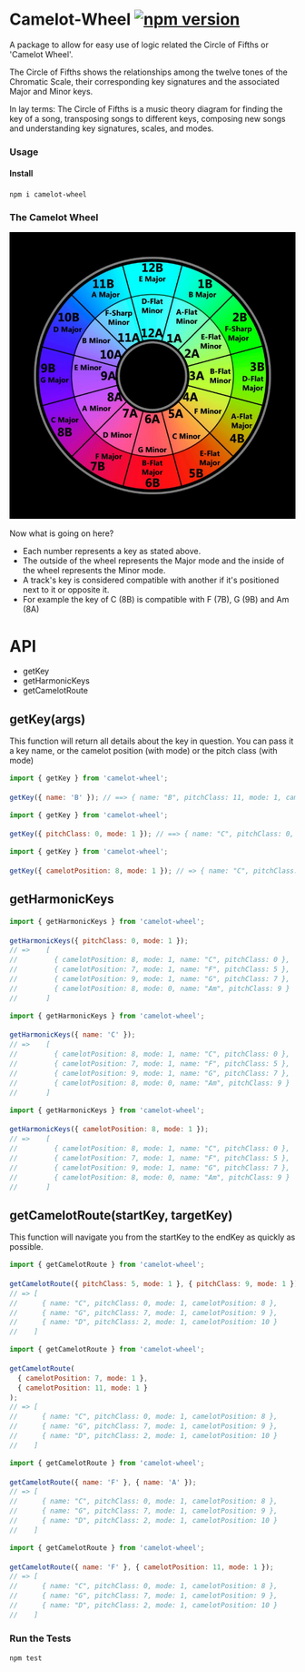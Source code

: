 # Camelot-Wheel [![npm version](https://badge.fury.io/js/camelot-wheel.svg)](https://badge.fury.io/js/camelot-wheel)

A package to allow for easy use of logic related the Circle of Fifths or 'Camelot Wheel'.

The Circle of Fifths shows the relationships among the twelve tones of the Chromatic Scale, their corresponding key signatures and the associated Major and Minor keys.

In lay terms: The Circle of Fifths is a music theory diagram for finding the key of a song, transposing songs to different keys, composing new songs and understanding key signatures, scales, and modes.

### Usage

#### Install

`npm i camelot-wheel`

### The Camelot Wheel

![camelot-wheel](./assets/camelot-wheel.jpg)

Now what is going on here?

- Each number represents a key as stated above.
- The outside of the wheel represents the Major mode and the inside of the wheel represents the Minor mode.
- A track's key is considered compatible with another if it's positioned next to it or opposite it.
- For example the key of C (8B) is compatible with F (7B), G (9B) and Am (8A)

# API

- getKey
- getHarmonicKeys
- getCamelotRoute

## getKey(args)

This function will return all details about the key in question. You can pass it a key name, or the camelot position (with mode) or the pitch class (with mode)

```javascript
import { getKey } from 'camelot-wheel';

getKey({ name: 'B' }); // ==> { name: "B", pitchClass: 11, mode: 1, camelotPosition: 1 }
```

```javascript
import { getKey } from 'camelot-wheel';

getKey({ pitchClass: 0, mode: 1 }); // ==> { name: "C", pitchClass: 0, mode: 1, camelotPosition: 8 }
```

```javascript
import { getKey } from 'camelot-wheel';

getKey({ camelotPosition: 8, mode: 1 }); // => { name: "C", pitchClass: 0, mode: 1, camelotPosition: 8 }
```

## getHarmonicKeys

```javascript
import { getHarmonicKeys } from 'camelot-wheel';

getHarmonicKeys({ pitchClass: 0, mode: 1 });
// =>    [
//         { camelotPosition: 8, mode: 1, name: "C", pitchClass: 0 },
//         { camelotPosition: 7, mode: 1, name: "F", pitchClass: 5 },
//         { camelotPosition: 9, mode: 1, name: "G", pitchClass: 7 },
//         { camelotPosition: 8, mode: 0, name: "Am", pitchClass: 9 }
//       ]
```

```javascript
import { getHarmonicKeys } from 'camelot-wheel';

getHarmonicKeys({ name: 'C' });
// =>    [
//         { camelotPosition: 8, mode: 1, name: "C", pitchClass: 0 },
//         { camelotPosition: 7, mode: 1, name: "F", pitchClass: 5 },
//         { camelotPosition: 9, mode: 1, name: "G", pitchClass: 7 },
//         { camelotPosition: 8, mode: 0, name: "Am", pitchClass: 9 }
//       ]
```

```javascript
import { getHarmonicKeys } from 'camelot-wheel';

getHarmonicKeys({ camelotPosition: 8, mode: 1 });
// =>    [
//         { camelotPosition: 8, mode: 1, name: "C", pitchClass: 0 },
//         { camelotPosition: 7, mode: 1, name: "F", pitchClass: 5 },
//         { camelotPosition: 9, mode: 1, name: "G", pitchClass: 7 },
//         { camelotPosition: 8, mode: 0, name: "Am", pitchClass: 9 }
//       ]
```

## getCamelotRoute(startKey, targetKey)

This function will navigate you from the startKey to the endKey as quickly as possible.

```javascript
import { getCamelotRoute } from 'camelot-wheel';

getCamelotRoute({ pitchClass: 5, mode: 1 }, { pitchClass: 9, mode: 1 });
// => [
//      { name: "C", pitchClass: 0, mode: 1, camelotPosition: 8 },
//      { name: "G", pitchClass: 7, mode: 1, camelotPosition: 9 },
//      { name: "D", pitchClass: 2, mode: 1, camelotPosition: 10 }
//    ]
```

```javascript
import { getCamelotRoute } from 'camelot-wheel';

getCamelotRoute(
  { camelotPosition: 7, mode: 1 },
  { camelotPosition: 11, mode: 1 }
);
// => [
//      { name: "C", pitchClass: 0, mode: 1, camelotPosition: 8 },
//      { name: "G", pitchClass: 7, mode: 1, camelotPosition: 9 },
//      { name: "D", pitchClass: 2, mode: 1, camelotPosition: 10 }
//    ]
```

```javascript
import { getCamelotRoute } from 'camelot-wheel';

getCamelotRoute({ name: 'F' }, { name: 'A' });
// => [
//      { name: "C", pitchClass: 0, mode: 1, camelotPosition: 8 },
//      { name: "G", pitchClass: 7, mode: 1, camelotPosition: 9 },
//      { name: "D", pitchClass: 2, mode: 1, camelotPosition: 10 }
//    ]
```

```javascript
import { getCamelotRoute } from 'camelot-wheel';

getCamelotRoute({ name: 'F' }, { camelotPosition: 11, mode: 1 });
// => [
//      { name: "C", pitchClass: 0, mode: 1, camelotPosition: 8 },
//      { name: "G", pitchClass: 7, mode: 1, camelotPosition: 9 },
//      { name: "D", pitchClass: 2, mode: 1, camelotPosition: 10 }
//    ]
```

### Run the Tests

```
npm test
```
